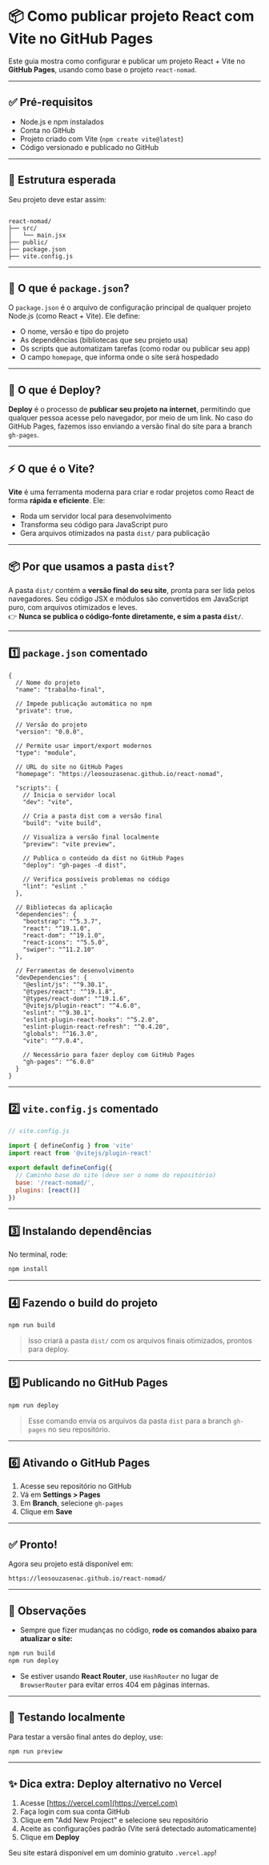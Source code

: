 # 📦 Como publicar projeto React com Vite no GitHub Pages

Este guia mostra como configurar e publicar um projeto React + Vite no **GitHub Pages**, usando como base o projeto `react-nomad`.

---

## ✅ Pré-requisitos

- Node.js e npm instalados
- Conta no GitHub
- Projeto criado com Vite (`npm create vite@latest`)
- Código versionado e publicado no GitHub

---

## 📁 Estrutura esperada

Seu projeto deve estar assim:

```

react-nomad/
├── src/
│   └── main.jsx
├── public/
├── package.json
├── vite.config.js

````

---

## 📄 O que é `package.json`?

O `package.json` é o arquivo de configuração principal de qualquer projeto Node.js (como React + Vite). Ele define:

- O nome, versão e tipo do projeto
- As dependências (bibliotecas que seu projeto usa)
- Os scripts que automatizam tarefas (como rodar ou publicar seu app)
- O campo `homepage`, que informa onde o site será hospedado

---

## 🚀 O que é Deploy?

**Deploy** é o processo de **publicar seu projeto na internet**, permitindo que qualquer pessoa acesse pelo navegador, por meio de um link. No caso do GitHub Pages, fazemos isso enviando a versão final do site para a branch `gh-pages`.

---

## ⚡ O que é o Vite?

**Vite** é uma ferramenta moderna para criar e rodar projetos como React de forma **rápida e eficiente**. Ele:
- Roda um servidor local para desenvolvimento
- Transforma seu código para JavaScript puro
- Gera arquivos otimizados na pasta `dist/` para publicação

---

## 📦 Por que usamos a pasta `dist`?

A pasta `dist/` contém a **versão final do seu site**, pronta para ser lida pelos navegadores. Seu código JSX e módulos são convertidos em JavaScript puro, com arquivos otimizados e leves.  
👉 **Nunca se publica o código-fonte diretamente, e sim a pasta `dist/`**.

---

## 1️⃣ `package.json` comentado

```jsonc
{
  // Nome do projeto
  "name": "trabalho-final",

  // Impede publicação automática no npm
  "private": true,

  // Versão do projeto
  "version": "0.0.0",

  // Permite usar import/export modernos
  "type": "module",

  // URL do site no GitHub Pages
  "homepage": "https://leosouzasenac.github.io/react-nomad",

  "scripts": {
    // Inicia o servidor local
    "dev": "vite",

    // Cria a pasta dist com a versão final
    "build": "vite build",

    // Visualiza a versão final localmente
    "preview": "vite preview",

    // Publica o conteúdo da dist no GitHub Pages
    "deploy": "gh-pages -d dist",

    // Verifica possíveis problemas no código
    "lint": "eslint ."
  },

  // Bibliotecas da aplicação
  "dependencies": {
    "bootstrap": "^5.3.7",
    "react": "^19.1.0",
    "react-dom": "^19.1.0",
    "react-icons": "^5.5.0",
    "swiper": "^11.2.10"
  },

  // Ferramentas de desenvolvimento
  "devDependencies": {
    "@eslint/js": "^9.30.1",
    "@types/react": "^19.1.8",
    "@types/react-dom": "^19.1.6",
    "@vitejs/plugin-react": "^4.6.0",
    "eslint": "^9.30.1",
    "eslint-plugin-react-hooks": "^5.2.0",
    "eslint-plugin-react-refresh": "^0.4.20",
    "globals": "^16.3.0",
    "vite": "^7.0.4",

    // Necessário para fazer deploy com GitHub Pages
    "gh-pages": "^6.0.0"
  }
}
````

---

## 2️⃣ `vite.config.js` comentado

```js
// vite.config.js

import { defineConfig } from 'vite'
import react from '@vitejs/plugin-react'

export default defineConfig({
  // Caminho base do site (deve ser o nome do repositório)
  base: '/react-nomad/',
  plugins: [react()]
})
```

---

## 3️⃣ Instalando dependências

No terminal, rode:

```bash
npm install
```

---

## 4️⃣ Fazendo o build do projeto

```bash
npm run build
```

> Isso criará a pasta `dist/` com os arquivos finais otimizados, prontos para deploy.

---

## 5️⃣ Publicando no GitHub Pages

```bash
npm run deploy
```

> Esse comando envia os arquivos da pasta `dist` para a branch `gh-pages` no seu repositório.

---

## 6️⃣ Ativando o GitHub Pages

1. Acesse seu repositório no GitHub
2. Vá em **Settings > Pages**
3. Em **Branch**, selecione `gh-pages`
4. Clique em **Save**

---

## ✅ Pronto!

Agora seu projeto está disponível em:

```
https://leosouzasenac.github.io/react-nomad/
```

---

## 🧠 Observações

* Sempre que fizer mudanças no código, **rode os comandos abaixo para atualizar o site:**

```bash
npm run build
npm run deploy
```

* Se estiver usando **React Router**, use `HashRouter` no lugar de `BrowserRouter` para evitar erros 404 em páginas internas.

---

## 💬 Testando localmente

Para testar a versão final antes do deploy, use:

```bash
npm run preview
```

---

## ✨ Dica extra: Deploy alternativo no Vercel

1. Acesse [https://vercel.com](https://vercel.com)
2. Faça login com sua conta GitHub
3. Clique em "Add New Project" e selecione seu repositório
4. Aceite as configurações padrão (Vite será detectado automaticamente)
5. Clique em **Deploy**

Seu site estará disponível em um domínio gratuito `.vercel.app`!
